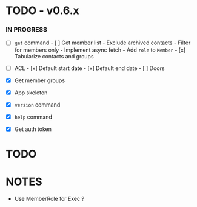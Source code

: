 # TODO - v0.6.x

### IN PROGRESS

- [ ] `get` command
      - [ ] Get member list
            - Exclude archived contacts
            - Filter for members only
            - Implement async fetch
            - Add `role` to `Member`
      - [x] Tabularize contacts and groups

- [ ] ACL
      - [x] Default start date
      - [x] Default end date
      - [ ] Doors

- [x] Get member groups
- [x] App skeleton
- [x] `version` command
- [x] `help` command
- [x] Get auth token

# TODO

# NOTES

- Use MemberRole for Exec ?
